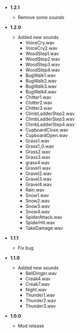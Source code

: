 -   **1.2.1**

    -   Remove some sounds

-   **1.2.0**

    -   Added new sounds
		- VoiceCry.wav
		- VoiceCry2.wav
		- WoodStep1.wav
		- WoodStep2.wav
		- WoodStep3.wav
		- WoodStep4.wav
		- BugWalk1.wav
		- BugWalk2.wav
		- BugWalk3.wav
		- BugWalk4.wav
		- Chitter1.wav
		- Chitter2.wav
		- Chitter3.wav
		- ClimbLadderStep2.wav
		- ClimbLadderStep3.wav
		- ClimbLadderStep4.wav
		- CupboardClose.wav
		- CupboardOpen.wav
		- Grass1.wav
		- Grass1_0.wav
		- Grass2.wav
		- Grass3.wav
		- grass4.wav
		- Gravel1.wav
		- Gravel2.wav
		- Gravel3.wav
		- Gravel4.wav
		- Rain.wav
		- Snow1.wav
		- Snow2.wav
		- Snow3.wav
		- Snow4.wav
		- SpiderAttack.wav
		- SpiderHit.wav
		- TakeDamage.wav
		
-   **1.1.1**

    -   Fix bug

-   **1.1.0**

	-   Added new sounds
		- BellDinger.wav
		- Creak4.wav
		- Creak7.wav
		- Night.wav
		- Thunder1.wav
		- Thunder2.wav
		- Thunder3.wav

-   **1.0.0**

    -   Mod release